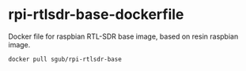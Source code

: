 # rpi-rtlsdr-base-dockerfile
Docker file for raspbian RTL-SDR base image, based on resin raspbian image.

```
docker pull sgub/rpi-rtlsdr-base
```
